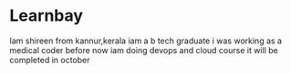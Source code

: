 # Learnbay
Iam shireen
from kannur,kerala
iam a b tech graduate
i was working as a medical coder before
now iam doing devops and cloud course
it will be completed in october


